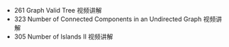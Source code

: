 - 261 Graph Valid Tree 视频讲解
- 323 Number of Connected Components in an Undirected Graph 视频讲解
- 305 Number of Islands II 视频讲解